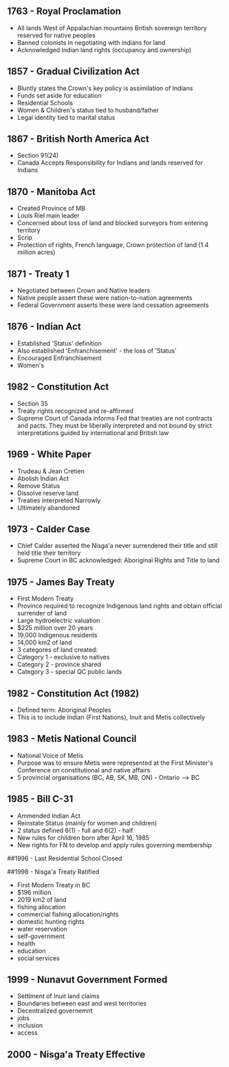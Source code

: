 ## 1763 - Royal Proclamation
- All lands West of Appalachian mountains British sovereign territory reserved for native peoples
 - Banned colonists in negotiating with indians for land
 - Acknowledged Indian land rights (occupancy and ownership)

## 1857 - Gradual Civilization Act
- Bluntly states the Crown's key policy is assimilation of Indians
 - Funds set aside for education
 - Residential Schools
 - Women & Children's status tied to husband/father
 - Legal identity tied to marital status

## 1867 - British North America Act
- Section 91(24)
 - Canada Accepts Responsibility for Indians and lands reserved for Indians

## 1870 - Manitoba Act
- Created Province of MB
 - Louis Riel main leader
 - Concerned about loss of land and blocked surveyors from entering territory
 - Scrip
 - Protection of rights, French language, Crown protection of land (1.4 million acres)

## 1871 - Treaty 1
- Negotiated between Crown and Native leaders
 - Native people assert these were nation-to-nation agreements
 - Federal Government asserts these were land cessation agreements

## 1876 - Indian Act
- Established 'Status' definition
 - Also established 'Enfranchisement' - the loss of 'Status'
 - Encouraged Enfranchisement
 - Women's

## 1982 - Constitution Act
- Section 35
 - Treaty rights recognized and re-affirmed
 - Supreme Court of Canada informs Fed that treaties are not contracts and pacts.  They must be liberally interpreted and not bound by strict interpretations guided by international and British law

## 1969 - White Paper
- Trudeau & Jean Cretien
 - Abolish Indian Act
 - Remove Status
 - Dissolve reserve land
 - Treaties interpreted Narrowly
 - Ultimately abandoned

## 1973 - Calder Case
- Chief Calder asserted the Nisga'a never surrendered their title and still held title their territory
 - Supreme Court in BC acknowledged:  Aboriginal Rights and Title to land

## 1975 - James Bay Treaty
- First Modern Treaty
 - Province required to recognize Indigenous land rights and obtain official surrender of land
 - Large hydroelectric valuation
 - $225 million over 20 years
 - 19,000 Indigenous residents
 - 14,000 km2 of land
 - 3 categores of land created:
  - Category 1 - exclusive to natives
  - Category 2 - province shared
  - Category 3 - special QC public lands

## 1982 - Constitution Act (1982)
- Defined term:  Aboriginal Peoples
 - This is to include Indian (First Nations), Inuit and Metis collectively

## 1983 - Metis National Council
- National Voice of Metis
 - Purpose was to ensure Metis were represented at the First Minister's Conference on constitutional and native affairs
 - 5 provincial organisations (BC, AB, SK, MB, ON) - Ontario --> BC

## 1985 - Bill C-31
- Ammended Indian Act
 - Reinstate Status (mainly for women and children)
 - 2 status defined 6(1) - full and 6(2) - half
 - New rules for children born after April 16, 1985
 - New rights for FN to develop and apply rules governing membership

##1996 - Last Residential School Closed

##1998 - Nisga'a Treaty Ratified
- First Modern Treaty in BC
 - $196 million
 - 2019 km2 of land
 - fishing allocation
 - commercial fishing allocation/rights
 - domestic hunting rights
 - water reservation
 - self-government
 - health
 - education
 - social services

## 1999 - Nunavut Government Formed
- Settlment of Inuit land claims
 - Boundaries between east and west territories
 - Decentralized governemnt
 - jobs
 - inclusion
 - access

## 2000 - Nisga'a Treaty Effective










